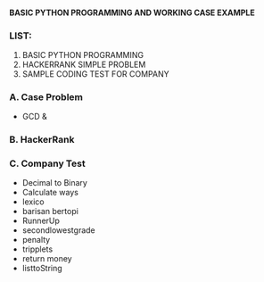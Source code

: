 #### BASIC PYTHON PROGRAMMING AND WORKING CASE EXAMPLE
### LIST:
1. BASIC PYTHON PROGRAMMING
2. HACKERRANK SIMPLE PROBLEM
3. SAMPLE CODING TEST FOR COMPANY

### A. Case Problem
  - GCD & 
### B. HackerRank
### C. Company Test
  - Decimal to Binary
  - Calculate ways
  - lexico
  - barisan bertopi
  - RunnerUp
  - secondlowestgrade
  - penalty
  - tripplets
  - return money
  - listtoString
